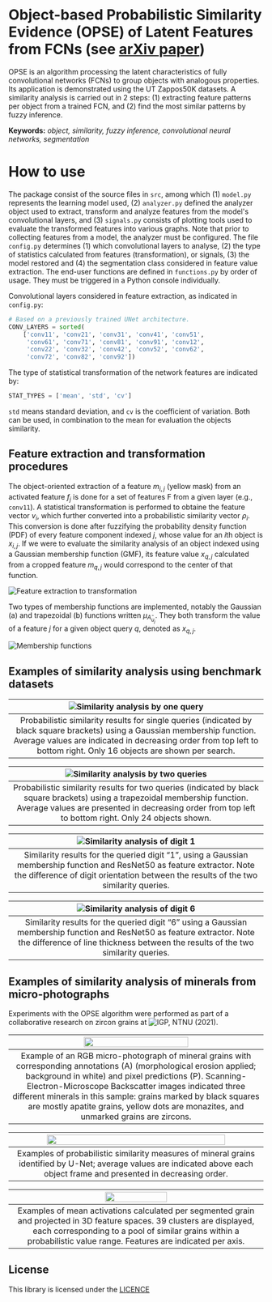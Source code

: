 # Object-based Probabilistic Similarity Evidence (OPSE) of Latent Features from FCNs (see [arXiv paper](https://arxiv.org/abs/2307.13606))

OPSE is an algorithm processing the latent characteristics of fully convolutional networks (FCNs) to group objects with analogous properties. Its application is demonstrated using the UT Zappos50K datasets. A similarity analysis is carried out in 2 steps: (1) extracting feature patterns per object from a trained FCN, and (2) find the most similar patterns by fuzzy inference.

**Keywords:** _object, similarity, fuzzy inference, convolutional neural networks, segmentation_

# How to use
The package consist of the source files in `src`, among which (1) `model.py` represents the learning model used, (2) `analyzer.py` defined the analyzer object used to extract, transform and analyze features from the model's convolutional layers, and (3) `signals.py` consists of plotting tools used to evaluate the transformed features into various graphs.
Note that prior to collecting features from a model, the analyzer must be configured. The file `config.py` determines (1) which convolutional layers to analyse, (2) the type of statistics calculated from features (transformation), or signals, (3) the model restored and (4) the segmentation class considered in feature value extraction. The end-user functions are defined in `functions.py` by order of usage. They must be triggered in a Python console individually.

Convolutional layers considered in feature extraction, as indicated in `config.py`:
```python
# Based on a previously trained UNet architecture.
CONV_LAYERS = sorted(
    ['conv11', 'conv21', 'conv31', 'conv41', 'conv51',
     'conv61', 'conv71', 'conv81', 'conv91', 'conv12',
     'conv22', 'conv32', 'conv42', 'conv52', 'conv62',
     'conv72', 'conv82', 'conv92'])
```

The type of statistical transformation of the network features are indicated by:
```python
STAT_TYPES = ['mean', 'std', 'cv']
```
`std` means standard deviation, and `cv` is the coefficient of variation. Both can be used, in combination to the mean for evaluation the objects similarity.


## Feature extraction and transformation procedures
The object-oriented extraction of a feature $m_{i,j}$ (yellow mask) from an activated feature $f_j$ is done for a set of features F from a given layer (e.g., `conv11`). A statistical transformation is performed to obtaine the feature vector $v_i$, which further converted into a probabilistic similarity vector $ρ_i$. This conversion is done after fuzzifying the probability density function (PDF) of every feature component indexed $j$, whose value for an $i$th object is $x_{i,j}$. If we were to evaluate the similarity analysis of an object indexed using a Gaussian membership function (GMF), its feature value $x_{q,j}$ calculated from a cropped feature $m_{q,j}$ would correspond to the center of that function.

![Feature extraction to transformation](./figures/extract_procedure.png)

Two types of membership functions are implemented, notably the Gaussian (a) and trapezoidal (b) functions written $μ_{A ̃_{u_j}}$. They both transform the value of a feature $j$ for a given object query $q$, denoted as $x_{q,j}$.

![Membership functions](./figures/mmb_functions.png)

## Examples of similarity analysis using benchmark datasets
| ![Similarity analysis by one query](./figures/sim_analysis_1.png) |
|:--:|
| Probabilistic similarity results for single queries (indicated by black square brackets) using a Gaussian membership function. Average values are indicated in decreasing order from top left to bottom right. Only 16 objects are shown per search. |

| ![Similarity analysis by two queries](./figures/sim_analysis_2.png) |
|:--:|
| Probabilistic similarity results for two queries (indicated by black square brackets) using a trapezoidal membership function. Average values are presented in decreasing order from top left to bottom right. Only 24 objects shown. |

| ![Similarity analysis of digit 1](./figures/sim_digit_1.png) |
|:--:|
| Similarity results for the queried digit “1”, using a Gaussian membership function and ResNet50 as feature extractor. Note the difference of digit orientation between the results of the two similarity queries. |

| ![Similarity analysis of digit 6](./figures/sim_digit_2.png) |
|:--:|
| Similarity results for the queried digit “6” using a Gaussian membership function and ResNet50 as feature extractor. Note the difference of line thickness between the results of the two similarity queries. |

## Examples of similarity analysis of minerals from micro-photographs 
Experiments with the OPSE algorithm were performed as part of a collaborative research on zircon grains at ![IGP, NTNU](https://www.ntnu.edu/igp) (2021).

| <img src="https://raw.githubusercontent.com/cjuliani/probabilistic-similarity-evidence-FCN/master/figures/grain_segmentation.PNG" width="65%"> |
|:--:|
| Example of an RGB micro-photograph of mineral grains with corresponding annotations (A) (morphological erosion applied; background in white) and pixel predictions (P). Scanning-Electron-Microscope Backscatter images indicated three different minerals in this sample: grains marked by black squares are mostly apatite grains, yellow dots are monazites, and unmarked grains are zircons.

| <img src="https://raw.githubusercontent.com/cjuliani/probabilistic-similarity-evidence-FCN/master/figures/grain_similarity.PNG" width="85%"> |
|:--:|
| Examples of probabilistic similarity measures of mineral grains identified by U-Net; average values are indicated above each object frame and presented in decreasing order.|

| <img src="https://raw.githubusercontent.com/cjuliani/probabilistic-similarity-evidence-FCN/master/figures/grain_cluster_scatter.png" width="50%"> |
|:--:|
| Examples of mean activations calculated per segmented grain and projected in 3D feature spaces. 39 clusters are displayed, each corresponding to a pool of similar grains within a probabilistic value range. Features are indicated per axis.

## License
This library is licensed under the [LICENCE](https://github.com/cjuliani/probabilistic-similarity-evidence-FCN/blob/master/LICENSE)
